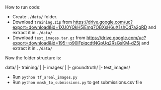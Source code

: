How to run code:

- Create `./data/` folder.
- Download `training.zip` from https://drive.google.com/uc?export=download&id=1XU0YQkH5jEmg7OBXsH6uX1shCd7a2gRD and extract it in `./data/`
- Download `test_images.tar.gz` from https://drive.google.com/uc?export=download&id=195--p90lFpiqcdtNGpUq2RsGsKM-dZ5j and extract it in `./data/`

Now the folder structure is:

data/
  |- training/
  |    |- images/
  |    |- groundtruth/
  |- test_images/

- Run `python tf_areal_images.py`
- Run `python mask_to_submissions.py` to get submissions.csv file
